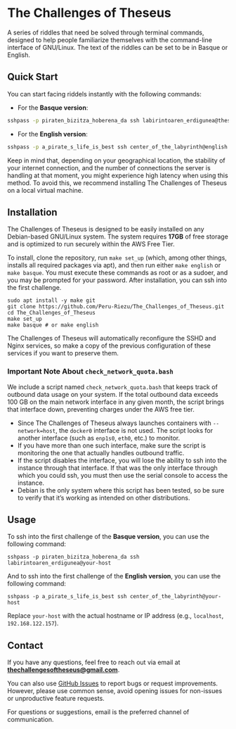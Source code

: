 # The Challenges of Theseus

A series of riddles that need be solved through terminal commands, designed to help people familiarize themselves with the command-line interface of GNU/Linux. The text of the riddles can be set to be in Basque or English.

## Quick Start

You can start facing riddels instantly with the following commands:

- For the **Basque version**:
```bash
sshpass -p piraten_bizitza_hoberena_da ssh labirintoaren_erdigunea@theseus.ecclesiad.net
```
- For the **English version**:
```bash
sshpass -p a_pirate_s_life_is_best ssh center_of_the_labyrinth@english.theseus.ecclesiad.net
```

Keep in mind that, depending on your geographical location, the stability of your internet connection, and the number of connections the server is handling at that moment, you might experience high latency when using this method. To avoid this, we recommend installing The Challenges of Theseus on a local virtual machine.

## Installation

The Challenges of Theseus is designed to be easily installed on any Debian-based GNU/Linux system. The system requires **17GB** of free storage and is optimized to run securely within the AWS Free Tier.

To install, clone the repository, run `make set_up` (which, among other things, installs all required packages via apt), and then run either `make english` or `make basque`. You must execute these commands as root or as a sudoer, and you may be prompted for your password. After installation, you can ssh into the first challenge.

    sudo apt install -y make git
    git clone https://github.com/Peru-Riezu/The_Challenges_of_Theseus.git
    cd The_Challenges_of_Theseus
    make set_up
    make basque # or make english

The Challenges of Theseus will automatically reconfigure the SSHD and Nginx services, so make a copy of the previous configuration of these services if you want to preserve them.

### Important Note About `check_network_quota.bash`

We include a script named `check_network_quota.bash` that keeps track of outbound data usage on your system. If the total outbound data exceeds 100 GB on the main network interface in any given month, the script brings that interface down, preventing charges under the AWS free tier.

- Since The Challenges of Theseus always launches containers with `--network=host`, the `docker0` interface is not used. The script looks for another interface (such as `enp1s0`, `eth0`, etc.) to monitor.  
- If you have more than one such interface, make sure the script is monitoring the one that actually handles outbound traffic.  
- If the script disables the interface, you will lose the ability to ssh into the instance through that interface. If that was the only interface through which you could ssh,
you must then use the serial console to access the instance.  
- Debian is the only system where this script has been tested, so be sure to verify that it’s working as intended on other distributions.

## Usage

To ssh into the first challenge of the **Basque version**, you can use the following command:

    sshpass -p piraten_bizitza_hoberena_da ssh labirintoaren_erdigunea@your-host

And to ssh into the first challenge of the **English version**, you can use the following command:

    sshpass -p a_pirate_s_life_is_best ssh center_of_the_labyrinth@your-host


Replace `your-host` with the actual hostname or IP address (e.g., `localhost`, `192.168.122.157`).

## Contact

If you have any questions, feel free to reach out via email at **[thechallengesoftheseus@gmail.com](mailto:thechallengesoftheseus@gmail.com)**.  

You can also use [GitHub Issues](https://github.com/Peru-Riezu/The_Challenges_of_Theseus/issues) to report bugs or request improvements. However, please use common sense, avoid opening issues for non-issues or unproductive feature requests.  

For questions or suggestions, email is the preferred channel of communication.

